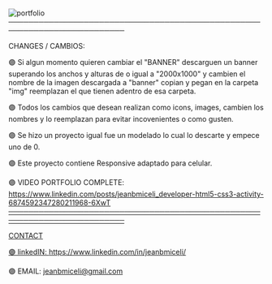 # 
![portfolio](https://user-images.githubusercontent.com/92497107/145317617-85917781-edc5-458c-9167-3bda4499a93d.png)
─────────────────────────────────────────────────────────────────────────

CHANGES / CAMBIOS: 

🟣 Si algun momento quieren cambiar el "BANNER" descarguen un banner superando los anchos y alturas de o igual a "2000x1000" y cambien el nombre de la imagen descargada a "banner" copian y pegan en la carpeta "img" reemplazan el que tienen adentro de esa carpeta. 

🟣 Todos los cambios que desean realizan como icons, images, cambien los nombres y lo reemplazan para evitar incovenientes o como gusten.

🟣 Se hizo un proyecto igual fue un modelado lo cual lo descarte y empece uno de 0.

🟣 Este proyecto contiene Responsive adaptado para celular. 

🟣 VIDEO PORTFOLIO COMPLETE: https://www.linkedin.com/posts/jeanbmiceli_developer-html5-css3-activity-6874592347280211968-6XwT
<a href="https://www.linkedin.com/feed/update/urn:li:activity:6874592347280211968/" target="blank">
─────────────────────────────────────────────────────────────────────────

CONTACT 

🟣 linkedIN: https://www.linkedin.com/in/jeanbmiceli/

🟣 EMAIL: jeanbmiceli@gmail.com
